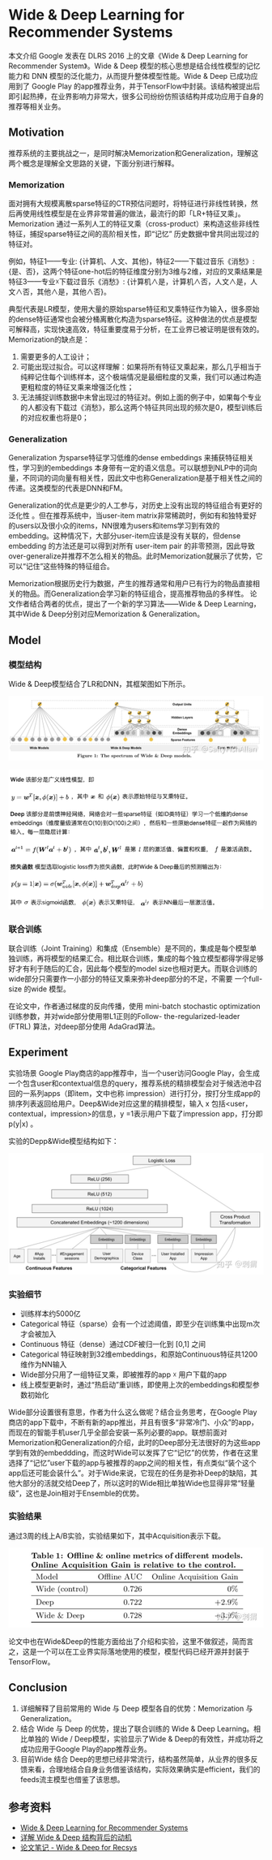 # Wide & Deep Learning for Recommender Systems
本文介绍 Google 发表在 DLRS 2016 上的文章《Wide & Deep Learning for Recommender System》。Wide & Deep 模型的核心思想是结合线性模型的记忆能力和 DNN 模型的泛化能力，从而提升整体模型性能。Wide & Deep 已成功应用到了 Google Play 的app推荐业务，并于TensorFlow中封装。该结构被提出后即引起热捧，在业界影响力非常大，很多公司纷纷仿照该结构并成功应用于自身的推荐等相关业务。

## Motivation
推荐系统的主要挑战之一，是同时解决Memorization和Generalization，理解这两个概念是理解全文思路的关键，下面分别进行解释。
### Memorization
面对拥有大规模离散sparse特征的CTR预估问题时，将特征进行非线性转换，然后再使用线性模型是在业界非常普遍的做法，最流行的即「LR+特征叉乘」。Memorization 通过一系列人工的特征叉乘（cross-product）来构造这些非线性特征，捕捉sparse特征之间的高阶相关性，即“记忆” 历史数据中曾共同出现过的特征对。

例如，特征1——专业: {计算机、人文、其他}，特征2——下载过音乐《消愁》:{是、否}，这两个特征one-hot后的特征维度分别为3维与2维，对应的叉乘结果是特征3——专业☓下载过音乐《消愁》: {计算机∧是，计算机∧否，人文∧是，人文∧否，其他∧是，其他∧否}。

典型代表是LR模型，使用大量的原始sparse特征和叉乘特征作为输入，很多原始的dense特征通常也会被分桶离散化构造为sparse特征。这种做法的优点是模型可解释高，实现快速高效，特征重要度易于分析，在工业界已被证明是很有效的。Memorization的缺点是：

1. 需要更多的人工设计；
2. 可能出现过拟合。可以这样理解：如果将所有特征叉乘起来，那么几乎相当于纯粹记住每个训练样本，这个极端情况是最细粒度的叉乘，我们可以通过构造更粗粒度的特征叉乘来增强泛化性；
3. 无法捕捉训练数据中未曾出现过的特征对。例如上面的例子中，如果每个专业的人都没有下载过《消愁》，那么这两个特征共同出现的频次是0，模型训练后的对应权重也将是0；

### Generalization
Generalization 为sparse特征学习低维的dense embeddings 来捕获特征相关性，学习到的embeddings 本身带有一定的语义信息。可以联想到NLP中的词向量，不同词的词向量有相关性，因此文中也称Generalization是基于相关性之间的传递。这类模型的代表是DNN和FM。

Generalization的优点是更少的人工参与，对历史上没有出现的特征组合有更好的泛化性 。但在推荐系统中，当user-item matrix非常稀疏时，例如有和独特爱好的users以及很小众的items，NN很难为users和items学习到有效的embedding。这种情况下，大部分user-item应该是没有关联的，但dense embedding 的方法还是可以得到对所有 user-item pair 的非零预测，因此导致 over-generalize并推荐不怎么相关的物品。此时Memorization就展示了优势，它可以“记住”这些特殊的特征组合。

Memorization根据历史行为数据，产生的推荐通常和用户已有行为的物品直接相关的物品。而Generalization会学习新的特征组合，提高推荐物品的多样性。 论文作者结合两者的优点，提出了一个新的学习算法——Wide & Deep Learning，其中Wide & Deep分别对应Memorization & Generalization。

## Model
### 模型结构
Wide & Deep模型结合了LR和DNN，其框架图如下所示。

![图1](images/Wide_And_Deep_Learning_for_Recommender_Systems_0.jpg)

![图2](images/Wide_And_Deep_Learning_for_Recommender_Systems_1.png)

### 联合训练
联合训练（Joint Training）和集成（Ensemble）是不同的，集成是每个模型单独训练，再将模型的结果汇合。相比联合训练，集成的每个独立模型都得学得足够好才有利于随后的汇合，因此每个模型的model size也相对更大。而联合训练的wide部分只需要作一小部分的特征叉乘来弥补deep部分的不足，不需要 一个full-size 的wide 模型。

在论文中，作者通过梯度的反向传播，使用 mini-batch stochastic optimization 训练参数，并对wide部分使用带L1正则的Follow- the-regularized-leader (FTRL) 算法，对deep部分使用 AdaGrad算法。

## Experiment
实验场景 Google Play商店的app推荐中，当一个user访问Google Play，会生成一个包含user和contextual信息的query，推荐系统的精排模型会对于候选池中召回的一系列apps（即item，文中也称 impression）进行打分，按打分生成app的排序列表返回给用户。Deep&Wide对应这里的精排模型，输入 x 包括<user，contextual，impression>的信息，y =1表示用户下载了impression app，打分即 p(y|x) 。

实验的Depp&Wide模型结构如下：

![图3](images/Wide_And_Deep_Learning_for_Recommender_Systems_2.jpg)

### 实验细节
* 训练样本约5000亿
* Categorical 特征（sparse）会有一个过滤阈值，即至少在训练集中出现m次才会被加入
* Continuous 特征（dense）通过CDF被归一化到 [0,1] 之间
* Categorical 特征映射到32维embeddings，和原始Continuous特征共1200维作为NN输入
* Wide部分只用了一组特征叉乘，即被推荐的app ☓ 用户下载的app
* 线上模型更新时，通过“热启动”重训练，即使用上次的embeddings和模型参数初始化

Wide部分设置很有意思，作者为什么这么做呢？结合业务思考，在Google Play商店的app下载中，不断有新的app推出，并且有很多“非常冷门、小众”的app，而现在的智能手机user几乎全部会安装一系列必要的app。联想前面对Memorization和Generalization的介绍，此时的Deep部分无法很好的为这些app学到有效的embeddding，而这时Wide可以发挥了它“记忆”的优势，作者在这里选择了“记忆”user下载的app与被推荐的app之间的相关性，有点类似“装个这个app后还可能会装什么”。对于Wide来说，它现在的任务是弥补Deep的缺陷，其他大部分的活就交给Deep了，所以这时的Wide相比单独Wide也显得非常“轻量级”，这也是Join相对于Ensemble的优势。

### 实验结果
通过3周的线上A/B实验，实验结果如下，其中Acquisition表示下载。

![图4](images/Wide_And_Deep_Learning_for_Recommender_Systems_3.jpg)

论文中也在Wide&Deep的性能方面给出了介绍和实验，这里不做叙述，简而言之，这是一个可以在工业界实际落地使用的模型，模型代码已经开源并封装于TensorFlow。

## Conclusion
1. 详细解释了目前常用的 Wide 与 Deep 模型各自的优势：Memorization 与 Generalization。
2. 结合 Wide 与 Deep 的优势，提出了联合训练的 Wide & Deep Learning。相比单独的 Wide / Deep模型，实验显示了Wide & Deep的有效性，并成功将之成功应用于Google Play的app推荐业务。
3. 目前Wide 结合 Deep的思想已经非常流行，结构虽然简单，从业界的很多反馈来看，合理地结合自身业务借鉴该结构，实际效果确实是efficient，我们的feeds流主模型也借鉴了该思想。

## 参考资料
* [Wide & Deep Learning for Recommender Systems](https://arxiv.org/abs/1606.07792)
* [详解 Wide & Deep 结构背后的动机](https://zhuanlan.zhihu.com/p/53361519)
* [论文笔记 - Wide & Deep for Recsys](https://zhuanlan.zhihu.com/p/39249201)
